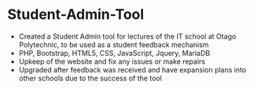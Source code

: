 # Student-Admin-Tool
-	Created a Student Admin tool for lectures of the IT school at Otago Polytechnic, to be used as a student feedback mechanism
-	PHP, Bootstrap, HTML5, CSS, JavaScript, Jquery, MariaDB
-	Upkeep of the website and fix any issues or make repairs
-	Upgraded after feedback was received and have expansion plans into other schools due to the success of the tool

